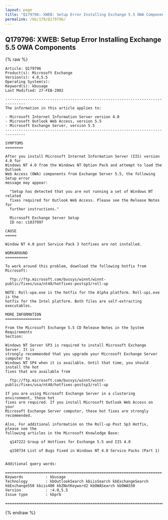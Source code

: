 ```yaml
---
layout: page
title: "Q179796: XWEB: Setup Error Installing Exchange 5.5 OWA Components"
permalink: /kb/179/Q179796/
---
```


## Q179796: XWEB: Setup Error Installing Exchange 5.5 OWA Components

{% raw %}

	Article: Q179796
	Product(s): Microsoft Exchange
	Version(s): 4.0,5.5
	Operating System(s): 
	Keyword(s): kbusage
	Last Modified: 27-FEB-2002
	
	-------------------------------------------------------------------------------
	The information in this article applies to:
	
	- Microsoft Internet Information Server version 4.0 
	- Microsoft Outlook Web Access, version 5.5 
	- Microsoft Exchange Server, version 5.5 
	-------------------------------------------------------------------------------
	
	SYMPTOMS
	========
	
	After you install Microsoft Internet Information Server (IIS) version 4.0 for
	Windows NT 4.0 from the Windows NT Option Pack and attempt to load the Outlook
	Web Access (OWA) components from Exchange Server 5.5, the following Setup error
	message may appear:
	
	  "Setup has detected that you are not running a set of Windows NT related
	  fixes required for Outlook Web Access. Please see the Release Notes for
	  further instructions."
	
	  Microsoft Exchange Server Setup
	  ID no: c1037997
	
	CAUSE
	=====
	
	Window NT 4.0 post Service Pack 3 hotfixes are not installed.
	
	WORKAROUND
	==========
	
	To work around this problem, download the following hotfix from Microsoft:
	
	  ftp://ftp.microsoft.com/bussys/winnt/winnt-public/fixes/usa/nt40/hotfixes-postsp3/roll-up
	
	NOTE: Roll-upa.exe is the hotfix for the Alpha platform. Roll-upi.exe is the
	hotfix for the Intel platform. Both files are self-extracting executables.
	
	MORE INFORMATION
	================
	
	From the Microsoft Exchange 5.5 CD Release Notes in the System Requirements
	Section:
	
	Windows NT Server SP3 is required to install Microsoft Exchange Server. It is
	strongly recommended that you upgrade your Microsoft Exchange Server computer to
	Windows NT SP4 when it is available. Until that time, you should install the hot
	fixes that are available from
	
	  ftp://ftp.microsoft.com/bussys/winnt/winnt-public/fixes/usa/nt40/hotfixes-postsp3/roll-up
	
	If you are using Microsoft Exchange Server in a clustering environment, these hot
	fixes are required. If you install Microsoft Outlook Web Access on your
	Microsoft Exchange Server computer, these hot fixes are strongly recommended.
	
	Also, For additional information on the Roll-up Post Sp3 Hotfix, please see the
	following articles in the Microsoft Knowledge Base:
	
	  q147222 Group of Hotfixes for Exchange 5.5 and IIS 4.0
	
	  q150734 List of Bugs Fixed in Windows NT 4.0 Service Packs (Part 1)
	
	
	Additional query words:
	
	======================================================================
	Keywords          : kbusage 
	Technology        : kbOutlookSearch kbiisSearch kbExchangeSearch kbExchange550 kbiis400 kbZNotKeyword2 kbOWASearch kbOWA550
	Version           : :4.0,5.5
	Issue type        : kbprb
	
	=============================================================================
	

{% endraw %}
